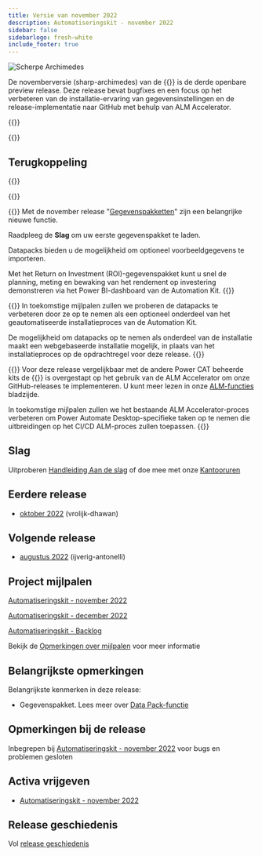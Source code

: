 ```yaml
---
title: Versie van november 2022
description: Automatiseringskit - november 2022
sidebar: false
sidebarlogo: fresh-white
include_footer: true
---
```

<div class="optional">

![Scherpe Archimedes](/images/sharp-archimedes.png)

De novemberversie (sharp-archimedes) van de {{<product-name>}} is de derde openbare preview release. Deze release bevat bugfixes en een focus op het verbeteren van de installatie-ervaring van gegevensinstellingen en de release-implementatie naar GitHub met behulp van ALM Accelerator.

</div>

{{<presentation slides="1,2,3">}}

<div class="optional">

{{<presentationStyles>}}

## Terugkoppeling

{{<questions name="/releases/november-2022.json" completed="Thank you for providing feedback" showNavigationButtons=false >}}

</div>

{{<slideStyles>}}

{{<slide  id="slide1" audio="releases/november-2022/DataPacks.mp3" description="Automation Kit Overview" image="releases/november-2022/DataPacks.svg" >}}
Met de november release "[Gegevenspakketten](/nl/features/datapacks)" zijn een belangrijke nieuwe functie.

Raadpleeg de **Slag** om uw eerste gegevenspakket te laden.

Datapacks bieden u de mogelijkheid om optioneel voorbeeldgegevens te importeren.

Met het Return on Investment (ROI)-gegevenspakket kunt u snel de planning, meting en bewaking van het rendement op investering demonstreren via het Power BI-dashboard van de Automation Kit.
{{</slide>}}

{{<slide  id="slide2" audio="releases/november-2022/DataPacks-WhatsNext.mp3" description="Automation Kit Features" image="releases/november-2022/DataPacks-WhatsNext.svg?v=1" >}}
In toekomstige mijlpalen zullen we proberen de datapacks te verbeteren door ze op te nemen als een optioneel onderdeel van het geautomatiseerde installatieproces van de Automation Kit.

De mogelijkheid om datapacks op te nemen als onderdeel van de installatie maakt een webgebaseerde installatie mogelijk, in plaats van het installatieproces op de opdrachtregel voor deze release.
{{</slide>}}


{{<slide id="slide3" audio="releases/november-2022/alm-roadmap.mp3" description="ALM Roadmap" localImage="/images/illustrations/alm-roadmap-2022-11.svg" >}}
Voor deze release vergelijkbaar met de andere Power CAT beheerde kits de {{<product-name>}} is overgestapt op het gebruik van de ALM Accelerator om onze GitHub-releases te implementeren. U kunt meer lezen in onze [ALM-functies](/nl/features/alm) bladzijde.

In toekomstige mijlpalen zullen we het bestaande ALM Accelerator-proces verbeteren om Power Automate Desktop-specifieke taken op te nemen die uitbreidingen op het CI/CD ALM-proces zullen toepassen.
{{</slide>}}

<div class="optional">

## Slag

Uitproberen [Handleiding Aan de slag](/nl/get-started) of doe mee met onze [Kantooruren](/nl/office-hours)

## Eerdere release

- [oktober 2022](/nl/releases/october-2022) (vrolijk-dhawan)

## Volgende release

- [augustus 2022](/nl/releases/december-2022) (ijverig-antonelli)

## Project mijlpalen

[Automatiseringskit - november 2022](https://github.com/orgs/microsoft/projects/486/views/4)

[Automatiseringskit - december 2022](https://github.com/orgs/microsoft/projects/486/views/5)

[Automatiseringskit - Backlog](https://github.com/orgs/microsoft/projects/486/views/1)

Bekijk de [Opmerkingen over mijlpalen](/nl/releases/milestones) voor meer informatie

## Belangrijkste opmerkingen

Belangrijkste kenmerken in deze release:

- Gegevenspakket. Lees meer over [Data Pack-functie](/nl/features/datapacks)

## Opmerkingen bij de release

Inbegrepen bij [Automatiseringskit - november 2022](https://github.com/microsoft/powercat-automation-kit/releases/tag/AutomationKit-November2022) voor bugs en problemen gesloten

## Activa vrijgeven

- [Automatiseringskit - november 2022](https://github.com/microsoft/powercat-automation-kit/releases/tag/AutomationKit-November2022)

## Release geschiedenis

Vol [release geschiedenis](/nl/releases)

</div>
